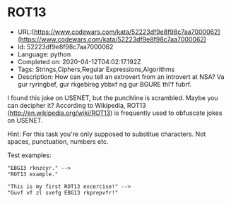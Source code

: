 # ROT13

 - URL:[https://www.codewars.com/kata/52223df9e8f98c7aa7000062](https://www.codewars.com/kata/52223df9e8f98c7aa7000062)
 - Id: 52223df9e8f98c7aa7000062
 - Language: python
 - Completed on: 2020-04-12T04:02:17.192Z
 - Tags: Strings,Ciphers,Regular Expressions,Algorithms
 - Description:
How can you tell an extrovert from an
introvert at NSA? Va gur ryringbef,
gur rkgebireg ybbxf ng gur BGURE thl'f fubrf.

I found this joke on USENET, but the punchline is scrambled. Maybe you can decipher it?
According to Wikipedia, ROT13 (http://en.wikipedia.org/wiki/ROT13) is frequently used to obfuscate jokes on USENET.

Hint: For this task you're only supposed to substitue characters. Not spaces, punctuation, numbers etc.

Test examples:

```
"EBG13 rknzcyr." -->
"ROT13 example."

"This is my first ROT13 excercise!" -->
"Guvf vf zl svefg EBG13 rkprepvfr!"
```

